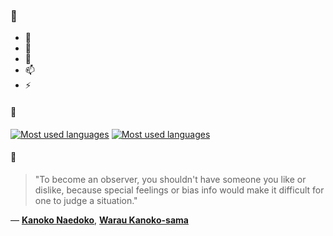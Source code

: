 ### 👋

- 🔭
- 🌱
- 💬
- 📫
- ⚡

#### 🧏

[![Most used languages](https://github-readme-stats-aynah.vercel.app/api/top-langs/?username=aynh&theme=solarized-dark&langs_count=6&layout=compact&hide_title=true)](https://github.com/anuraghazra/github-readme-stats#gh-dark-mode-only)
[![Most used languages](https://github-readme-stats-aynah.vercel.app/api/top-langs/?username=aynh&theme=solarized-light&langs_count=6&layout=compact&hide_title=true)](https://github.com/anuraghazra/github-readme-stats#gh-light-mode-only)

#### 💬

> "To become an observer, you shouldn't have someone you like or dislike, because special feelings or bias info would make it difficult for one to judge a situation."

&mdash; [**Kanoko Naedoko**](https://myanimelist.net/character.php?q=Kanoko%20Naedoko&cat=character), [**Warau Kanoko-sama**](https://myanimelist.net/search/all?q=Warau%20Kanoko-sama&cat=all)
